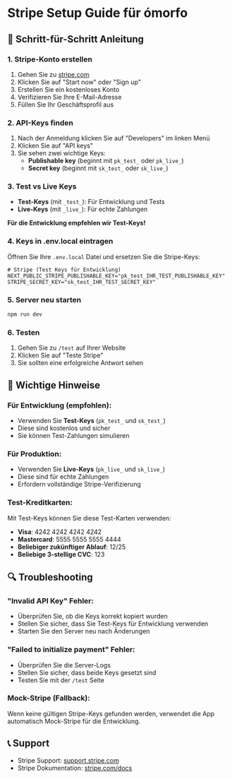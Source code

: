 # Stripe Setup Guide für ómorfo

## 🔧 **Schritt-für-Schritt Anleitung**

### **1. Stripe-Konto erstellen**
1. Gehen Sie zu [stripe.com](https://stripe.com)
2. Klicken Sie auf "Start now" oder "Sign up"
3. Erstellen Sie ein kostenloses Konto
4. Verifizieren Sie Ihre E-Mail-Adresse
5. Füllen Sie Ihr Geschäftsprofil aus

### **2. API-Keys finden**
1. Nach der Anmeldung klicken Sie auf "Developers" im linken Menü
2. Klicken Sie auf "API keys"
3. Sie sehen zwei wichtige Keys:
   - **Publishable key** (beginnt mit `pk_test_` oder `pk_live_`)
   - **Secret key** (beginnt mit `sk_test_` oder `sk_live_`)

### **3. Test vs Live Keys**
- **Test-Keys** (mit `_test_`): Für Entwicklung und Tests
- **Live-Keys** (mit `_live_`): Für echte Zahlungen

**Für die Entwicklung empfehlen wir Test-Keys!**

### **4. Keys in .env.local eintragen**
Öffnen Sie Ihre `.env.local` Datei und ersetzen Sie die Stripe-Keys:

```env
# Stripe (Test Keys für Entwicklung)
NEXT_PUBLIC_STRIPE_PUBLISHABLE_KEY="pk_test_IHR_TEST_PUBLISHABLE_KEY"
STRIPE_SECRET_KEY="sk_test_IHR_TEST_SECRET_KEY"
```

### **5. Server neu starten**
```bash
npm run dev
```

### **6. Testen**
1. Gehen Sie zu `/test` auf Ihrer Website
2. Klicken Sie auf "Teste Stripe"
3. Sie sollten eine erfolgreiche Antwort sehen

## 🚨 **Wichtige Hinweise**

### **Für Entwicklung (empfohlen):**
- Verwenden Sie **Test-Keys** (`pk_test_` und `sk_test_`)
- Diese sind kostenlos und sicher
- Sie können Test-Zahlungen simulieren

### **Für Produktion:**
- Verwenden Sie **Live-Keys** (`pk_live_` und `sk_live_`)
- Diese sind für echte Zahlungen
- Erfordern vollständige Stripe-Verifizierung

### **Test-Kreditkarten:**
Mit Test-Keys können Sie diese Test-Karten verwenden:
- **Visa**: 4242 4242 4242 4242
- **Mastercard**: 5555 5555 5555 4444
- **Beliebiger zukünftiger Ablauf**: 12/25
- **Beliebige 3-stellige CVC**: 123

## 🔍 **Troubleshooting**

### **"Invalid API Key" Fehler:**
- Überprüfen Sie, ob die Keys korrekt kopiert wurden
- Stellen Sie sicher, dass Sie Test-Keys für Entwicklung verwenden
- Starten Sie den Server neu nach Änderungen

### **"Failed to initialize payment" Fehler:**
- Überprüfen Sie die Server-Logs
- Stellen Sie sicher, dass beide Keys gesetzt sind
- Testen Sie mit der `/test` Seite

### **Mock-Stripe (Fallback):**
Wenn keine gültigen Stripe-Keys gefunden werden, verwendet die App automatisch Mock-Stripe für die Entwicklung.

## 📞 **Support**
- Stripe Support: [support.stripe.com](https://support.stripe.com)
- Stripe Dokumentation: [stripe.com/docs](https://stripe.com/docs)
